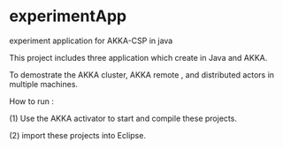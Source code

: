 # experimentApp
experiment application for AKKA-CSP in java

This project includes  three application which create in Java and AKKA.

To demostrate the  AKKA cluster, AKKA remote , and distributed actors in multiple machines.



How to run :

(1) Use the AKKA activator to start and compile these projects.

(2) import these projects into Eclipse.

